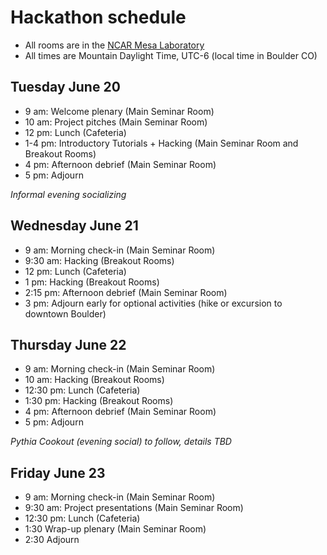 # Hackathon schedule 

- All rooms are in the [NCAR Mesa Laboratory](https://scied.ucar.edu/visit)
- All times are Mountain Daylight Time, UTC-6 (local time in Boulder CO)

## Tuesday June 20
- 9 am: Welcome plenary (Main Seminar Room)
- 10 am: Project pitches (Main Seminar Room)
- 12 pm: Lunch (Cafeteria)
- 1-4 pm: Introductory Tutorials + Hacking (Main Seminar Room and Breakout Rooms)
- 4 pm: Afternoon debrief (Main Seminar Room)
- 5 pm: Adjourn

*Informal evening socializing*

## Wednesday June 21
- 9 am: Morning check-in (Main Seminar Room)
- 9:30 am: Hacking (Breakout Rooms)
- 12 pm: Lunch (Cafeteria)
- 1 pm: Hacking (Breakout Rooms)
- 2:15 pm: Afternoon debrief (Main Seminar Room)
- 3 pm: Adjourn early for optional activities (hike or excursion to downtown Boulder)

## Thursday June 22
- 9 am: Morning check-in (Main Seminar Room)
- 10 am: Hacking (Breakout Rooms)
- 12:30 pm: Lunch (Cafeteria)
- 1:30 pm: Hacking (Breakout Rooms)
- 4 pm: Afternoon debrief (Main Seminar Room)
- 5 pm: Adjourn

*Pythia Cookout (evening social) to follow, details TBD*

## Friday June 23
- 9 am: Morning check-in (Main Seminar Room)
- 9:30 am: Project presentations (Main Seminar Room)
- 12:30 pm: Lunch (Cafeteria)
- 1:30 Wrap-up plenary (Main Seminar Room)
- 2:30 Adjourn
